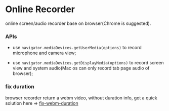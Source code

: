 # Online Recorder
online screen/audio recorder base on browser(Chrome is suggested).

### APIs
+ use `navigator.mediaDevices.getUserMedia(options)` to record microphone and camera view;

+ use `navigator.mediaDevices.getDisplayMedia(options)` to record screen view and system audio(Mac os can only record tab page audio of browser);

### fix duration
browser recorder return a webm video, without duration info, got a quick solution here => [fix-webm-duration]("https://github.com/yusitnikov/fix-webm-duration")